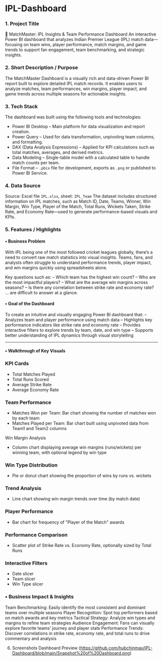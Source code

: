 # IPL-Dashboard
### 1. Project Title

🏏 MatchMaster: IPL Insights & Team Performance Dashboard
An interactive Power BI dashboard that analyzes Indian Premier League (IPL) match data—focusing on team wins, player performance, match margins, and game trends to support fan engagement, team benchmarking, and strategic insights.


### 2. Short Description / Purpose

The MatchMaster Dashboard is a visually rich and data-driven Power BI report built to explore detailed IPL match records. It enables users to analyze matches, team performances, win margins, player impact, and game trends across multiple seasons for actionable insights.


### 3. Tech Stack

The dashboard was built using the following tools and technologies:

* Power BI Desktop – Main platform for data visualization and report creation.
* Power Query – Used for data transformation, unpivoting team columns, and formatting.
* DAX (Data Analysis Expressions) – Applied for KPI calculations such as total matches, averages, and derived metrics.
* Data Modeling – Single-table model with a calculated table to handle match counts per team.
* File Format – `.pbix` file for development, exports as `.png` or published to Power BI Service.


### 4. Data Source

Source: Excel file `IPL.xlsx`, sheet: `IPL_Team`
The dataset includes structured information on IPL matches, such as Match ID, Date, Teams, Winner, Win Margin, Win Type, Player of the Match, Total Runs, Wickets Taken, Strike Rate, and Economy Rate—used to generate performance-based visuals and KPIs.


### 5. Features / Highlights

#### • Business Problem

With IPL being one of the most followed cricket leagues globally, there’s a need to convert raw match statistics into visual insights. Teams, fans, and analysts often struggle to understand performance trends, player impact, and win margins quickly using spreadsheets alone.

Key questions such as:
– Which team has the highest win count?
– Who are the most impactful players?
– What are the average win margins across seasons?
– Is there any correlation between strike rate and economy rate?
… are difficult to answer at a glance.


#### • Goal of the Dashboard

To create an intuitive and visually engaging Power BI dashboard that:
– Analyzes team and player performance using match data
– Highlights key performance indicators like strike rate and economy rate
– Provides interactive filters to explore trends by team, date, and win type
– Supports better understanding of IPL dynamics through visual storytelling

---

#### • Walkthrough of Key Visuals

### KPI Cards

* Total Matches Played
* Total Runs Scored
* Average Strike Rate
* Average Economy Rate

### Team Performance

* Matches Won per Team: Bar chart showing the number of matches won by each team
* Matches Played per Team: Bar chart built using unpivoted data from Team1 and Team2 columns

Win Margin Analysis

* Column chart displaying average win margins (runs/wickets) per winning team, with optional legend by win type

### Win Type Distribution

* Pie or donut chart showing the proportion of wins by runs vs. wickets

### Trend Analysis

* Line chart showing win margin trends over time (by match date)

### Player Performance

* Bar chart for frequency of "Player of the Match" awards

### Performance Comparison

* Scatter plot of Strike Rate vs. Economy Rate, optionally sized by Total Runs

### Interactive Filters

* Date slicer
* Team slicer
* Win Type slicer

### • Business Impact & Insights

Team Benchmarking: Easily identify the most consistent and dominant teams over multiple seasons
Player Recognition: Spot top performers based on match awards and key metrics
Tactical Strategy: Analyze win types and margins to refine team strategies
Audience Engagement: Fans can visually explore favorite teams’ journey and player stats
Performance Trends: Discover correlations in strike rate, economy rate, and total runs to drive commentary and analysis

6. Screenshots
Dashboard Preview (https://github.com/hubchinmay/IPL-Dashboard/blob/main/Snapshot%20of%20Dashboard.png)
